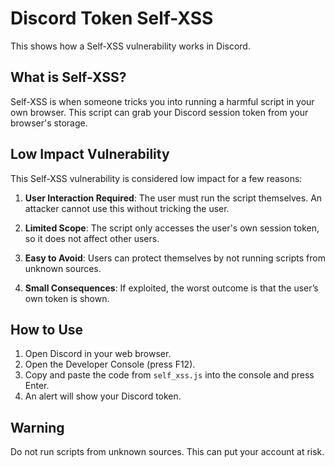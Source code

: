 # Discord Token Self-XSS

This shows how a Self-XSS vulnerability works in Discord.

## What is Self-XSS?

Self-XSS is when someone tricks you into running a harmful script in your own browser. This script can grab your Discord session token from your browser's storage.

## Low Impact Vulnerability

This Self-XSS vulnerability is considered low impact for a few reasons:

1. **User Interaction Required**: The user must run the script themselves. An attacker cannot use this without tricking the user.

2. **Limited Scope**: The script only accesses the user's own session token, so it does not affect other users.

3. **Easy to Avoid**: Users can protect themselves by not running scripts from unknown sources.

4. **Small Consequences**: If exploited, the worst outcome is that the user’s own token is shown.

## How to Use

1. Open Discord in your web browser.
2. Open the Developer Console (press F12).
3. Copy and paste the code from `self_xss.js` into the console and press Enter.
4. An alert will show your Discord token.

## Warning

Do not run scripts from unknown sources. This can put your account at risk.
